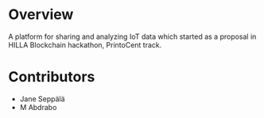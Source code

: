 # Overview
A platform for sharing and analyzing IoT data which started as a proposal in HILLA Blockchain hackathon, PrintoCent track.

# Contributors
- Jane Seppälä
- M Abdrabo